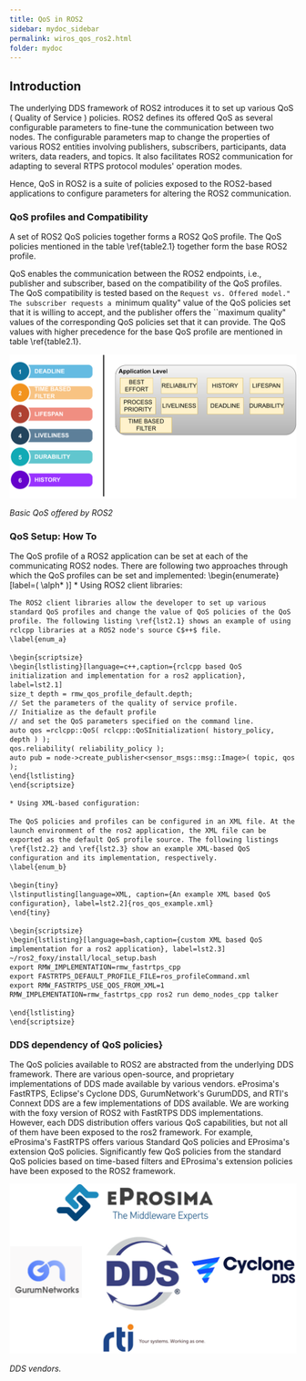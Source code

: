 ```yaml
---
title: QoS in ROS2
sidebar: mydoc_sidebar
permalink: wiros_qos_ros2.html
folder: mydoc
---
```


## Introduction

The underlying DDS framework of ROS2 introduces it to set up various QoS ( Quality of Service ) policies. ROS2 defines its offered QoS as several configurable parameters to fine-tune the communication between two nodes. The configurable parameters map to change the properties of various ROS2 entities involving publishers, subscribers, participants, data writers, data readers, and topics. It also facilitates ROS2 communication for adapting to several RTPS protocol modules' operation modes.

Hence, QoS in ROS2 is a suite of policies exposed to the ROS2-based applications to configure parameters for altering the ROS2 communication.

### QoS profiles and Compatibility


A set of ROS2 QoS policies together forms a ROS2 QoS profile. The QoS policies mentioned in the table \ref{table2.1} together form the base ROS2 profile. 

QoS enables the communication between the ROS2 endpoints, i.e., publisher and subscriber, based on the compatibility of the QoS profiles. The QoS compatibility is tested based on the ``Request vs. Offered model." The subscriber requests a ``minimum quality" value of the QoS policies set that it is willing to accept, and the publisher offers the  ``maximum quality"  values of the corresponding QoS policies set that it can provide. The QoS values with higher precedence for the base QoS profile are mentioned in table \ref{table2.1}.


![Alt text](./FIG4.drawio.svg)

*Basic QoS offered by ROS2*


### QoS Setup: How To

The QoS profile of a ROS2 application can be set at each of the communicating ROS2 nodes. There are following two approaches through which the QoS profiles can be set and implemented: 
\begin{enumerate}[label=( \alph* )]
    * Using ROS2 client libraries: 
    
    The ROS2 client libraries allow the developer to set up various standard QoS profiles and change the value of QoS policies of the QoS profile. The following listing \ref{lst2.1} shows an example of using rclcpp libraries at a ROS2 node's source C$++$ file.
    \label{enum_a}

    \begin{scriptsize}
    \begin{lstlisting}[language=c++,caption={rclcpp based QoS initialization and implementation for a ros2 application}, label=lst2.1]
    size_t depth = rmw_qos_profile_default.depth;   
    // Set the parameters of the quality of service profile. 
    // Initialize as the default profile
    // and set the QoS parameters specified on the command line.
    auto qos =rclcpp::QoS( rclcpp::QoSInitialization( history_policy, depth ) );
    qos.reliability( reliability_policy );
    auto pub = node->create_publisher<sensor_msgs::msg::Image>( topic, qos );
    \end{lstlisting}
    \end{scriptsize}
    
    * Using XML-based configuration: 
    
    The QoS policies and profiles can be configured in an XML file. At the launch environment of the ros2 application, the XML file can be exported as the default QoS profile source. The following listings \ref{lst2.2} and \ref{lst2.3} show an example XML-based QoS configuration and its implementation, respectively.
    \label{enum_b}

    \begin{tiny}
    \lstinputlisting[language=XML, caption={An example XML based QoS configuration}, label=lst2.2]{ros_qos_example.xml}
    \end{tiny}

    \begin{scriptsize}
    \begin{lstlisting}[language=bash,caption={custom XML based QoS implementation for a ros2 application}, label=lst2.3]
    ~/ros2_foxy/install/local_setup.bash 
    export RMW_IMPLEMENTATION=rmw_fastrtps_cpp 
    export FASTRTPS_DEFAULT_PROFILE_FILE=ros_profileCommand.xml
    export RMW_FASTRTPS_USE_QOS_FROM_XML=1
    RMW_IMPLEMENTATION=rmw_fastrtps_cpp ros2 run demo_nodes_cpp talker

    \end{lstlisting}
    \end{scriptsize}

### DDS dependency of QoS policies}


The QoS policies available to ROS2 are abstracted from the underlying DDS framework. There are various open-source, and proprietary implementations of DDS made available by various vendors. eProsima's FastRTPS, Eclipse's Cyclone DDS, GurumNetwork's GurumDDS, and RTI's Connext DDS are a few implementations of DDS available. 
We are working with the foxy version of ROS2 with FastRTPS DDS implementations. However, each DDS distribution offers various QoS capabilities, but not all of them have been exposed to the ros2 framework. For example, eProsima's FastRTPS offers various Standard QoS policies and EProsima's extension QoS policies. Significantly few QoS policies from the standard QoS policies based on time-based filters and EProsima's extension policies have been exposed to the ROS2 framework.

![Alt text](./DDS_Vendors.drawio.svg)

*DDS vendors.*
